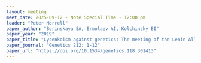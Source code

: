 ```yaml
---
layout: meeting
meet_date: 2025-09-12 - Note Special Time - 12:00 pm
leader: "Peter Morrell"
paper_author: "Borinskaya SA, Ermolaev AI, Kolchinsky EI"
paper_year: "2019"
paper_title: "Lysenkoism against genetics: The meeting of the Lenin All-Union Academy of Agricultural Sciences of August 1948, its background, causes, and aftermath"
paper_journal: "Genetics 212: 1-12"
paper_url: "https://doi.org/10.1534/genetics.118.301413"
---
```

